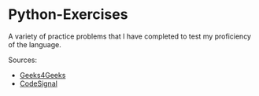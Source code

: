 # Python-Exercises
A variety of practice problems that I have completed to test my proficiency of the language.

Sources:
- [Geeks4Geeks](https://www.geeksforgeeks.org/explore?)
- [CodeSignal](https://app.codesignal.com/assessments/practice)
